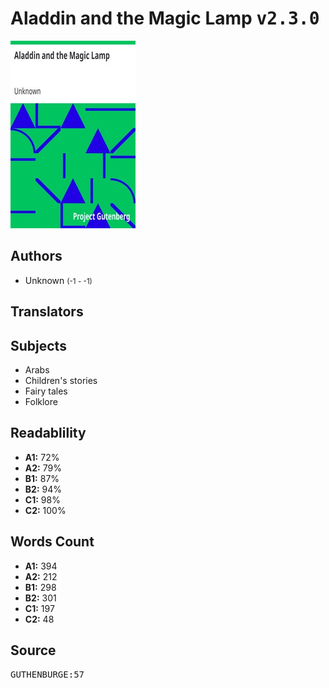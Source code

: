 # Aladdin and the Magic Lamp <kbd>v2.3.0</kbd>

![](./cover.medium.jpg "")

## Authors


 - Unknown <small>(-1 - -1)</small>

## Translators



## Subjects


 - Arabs
 - Children's stories
 - Fairy tales
 - Folklore

## Readablility


 - **A1:** 72%
 - **A2:** 79%
 - **B1:** 87%
 - **B2:** 94%
 - **C1:** 98%
 - **C2:** 100%

## Words Count


 - **A1:** 394
 - **A2:** 212
 - **B1:** 298
 - **B2:** 301
 - **C1:** 197
 - **C2:** 48

## Source


<kbd>GUTHENBURGE:57</kbd>
